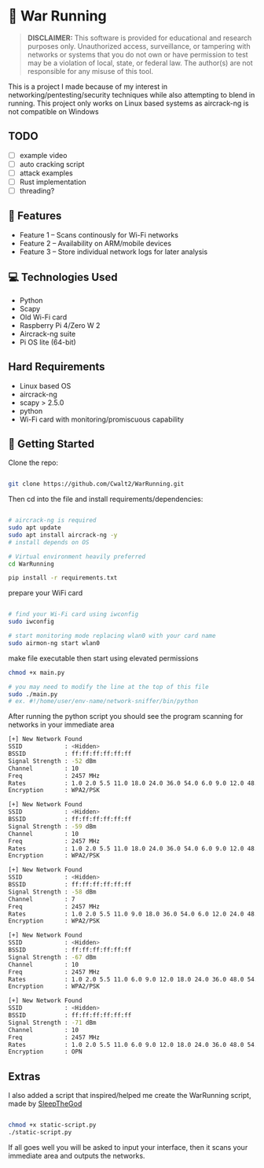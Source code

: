 # 🔧 War Running

> **DISCLAIMER:**
> This software is provided for educational and research purposes only.
> Unauthorized access, surveillance, or tampering with networks or systems that you do not own or have permission to test
> may be a violation of local, state, or federal law.
> The author(s) are not responsible for any misuse of this tool.

This is a project I made because of my interest in networking/pentesting/security techniques while also attempting to blend in running.
This project only works on Linux based systems as aircrack-ng is not compatible on Windows

## TODO

- [ ] example video
- [ ] auto cracking script
- [ ] attack examples
- [ ] Rust implementation
- [ ] threading?

## 📁 Features

- Feature 1 – Scans continously for Wi-Fi networks
- Feature 2 – Availability on ARM/mobile devices
- Feature 3 – Store individual network logs for later analysis

## 💻 Technologies Used

- Python
- Scapy
- Old Wi-Fi card
- Raspberry Pi 4/Zero W 2
- Aircrack-ng suite
- Pi OS lite (64-bit)

## Hard Requirements

- Linux based OS
- aircrack-ng
- scapy > 2.5.0
- python
- Wi-Fi card with monitoring/promiscuous capability

## 🚀 Getting Started

Clone the repo:

```bash

git clone https://github.com/Cwalt2/WarRunning.git
```

Then cd into the file and install requirements/dependencies:

```bash

# aircrack-ng is required
sudo apt update
sudo apt install aircrack-ng -y
# install depends on OS

# Virtual environment heavily preferred
cd WarRunning

pip install -r requirements.txt
```

prepare your WiFi card

```bash

# find your Wi-Fi card using iwconfig
sudo iwconfig

# start monitoring mode replacing wlan0 with your card name
sudo airmon-ng start wlan0
```

make file executable then start using elevated permissions

```bash
chmod +x main.py

# you may need to modify the line at the top of this file
sudo ./main.py
# ex. #!/home/user/env-name/network-sniffer/bin/python
```

After running the python script you should see the program scanning for networks in your immediate area

``` bash
[+] New Network Found
SSID            : <Hidden>
BSSID           : ff:ff:ff:ff:ff:ff
Signal Strength : -52 dBm
Channel         : 10
Freq            : 2457 MHz
Rates           : 1.0 2.0 5.5 11.0 18.0 24.0 36.0 54.0 6.0 9.0 12.0 48.0 Mbps
Encryption      : WPA2/PSK

[+] New Network Found
SSID            : <Hidden>
BSSID           : ff:ff:ff:ff:ff:ff
Signal Strength : -59 dBm
Channel         : 10
Freq            : 2457 MHz
Rates           : 1.0 2.0 5.5 11.0 18.0 24.0 36.0 54.0 6.0 9.0 12.0 48.0 Mbps
Encryption      : WPA2/PSK

[+] New Network Found
SSID            : <Hidden>
BSSID           : ff:ff:ff:ff:ff:ff
Signal Strength : -58 dBm
Channel         : 7
Freq            : 2457 MHz
Rates           : 1.0 2.0 5.5 11.0 9.0 18.0 36.0 54.0 6.0 12.0 24.0 48.0 Mbps
Encryption      : WPA2/PSK

[+] New Network Found
SSID            : <Hidden>
BSSID           : ff:ff:ff:ff:ff:ff
Signal Strength : -67 dBm
Channel         : 10
Freq            : 2457 MHz
Rates           : 1.0 2.0 5.5 11.0 6.0 9.0 12.0 18.0 24.0 36.0 48.0 54.0 Mbps
Encryption      : WPA2/PSK

[+] New Network Found
SSID            : <Hidden>
BSSID           : ff:ff:ff:ff:ff:ff
Signal Strength : -71 dBm
Channel         : 10
Freq            : 2457 MHz
Rates           : 1.0 2.0 5.5 11.0 6.0 9.0 12.0 18.0 24.0 36.0 48.0 54.0 Mbps
Encryption      : OPN
```

## Extras

I also added a script that inspired/helped me create the WarRunning script, made by [SleepTheGod](https://github.com/SleepTheGod/Wifi-Scanner)

```bash

chmod +x static-script.py
./static-script.py
```

If all goes well you will be asked to input your interface, then it scans your immediate area and outputs the networks.
